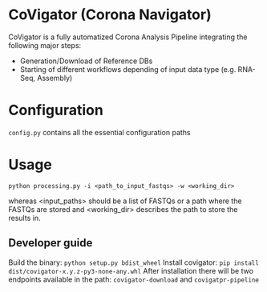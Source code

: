 # CoVigator (Corona Navigator)

CoVigator is a fully automatized Corona Analysis Pipeline integrating the following major steps:

* Generation/Download of Reference DBs
* Starting of different workflows depending of input data type (e.g. RNA-Seq, Assembly)

# Configuration

`config.py` contains all the essential configuration paths

# Usage

```
python processing.py -i <path_to_input_fastqs> -w <working_dir>
```

whereas <input_paths> should be a list of FASTQs or a path where the FASTQs are stored and
<working_dir> describes the path to store the results in.

## Developer guide

Build the binary: `python setup.py bdist_wheel`
Install covigator: `pip install dist/covigator-x.y.z-py3-none-any.whl`
After installation there will be two endpoints available in the path: `covigator-download` and `covigatpr-pipeline`